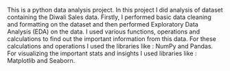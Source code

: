 This is a python data analysis project. In this project I did analysis of dataset containing the Diwali Sales data.
Firstly, I performed basic data cleaning and formatting on the dataset and then performed Exploratory Data Analysis (EDA) on the data.
I used various functions, operations and calculations to find out the important information from this data.
For these calculations and operations I used the libraries like : NumPy and Pandas.
For visualizing the important stats and insights I used libraries like : Matplotlib and Seaborn.
